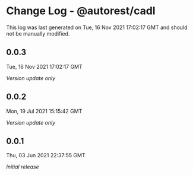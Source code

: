# Change Log - @autorest/cadl

This log was last generated on Tue, 16 Nov 2021 17:02:17 GMT and should not be manually modified.

## 0.0.3
Tue, 16 Nov 2021 17:02:17 GMT

_Version update only_

## 0.0.2
Mon, 19 Jul 2021 15:15:42 GMT

_Version update only_

## 0.0.1
Thu, 03 Jun 2021 22:37:55 GMT

_Initial release_

